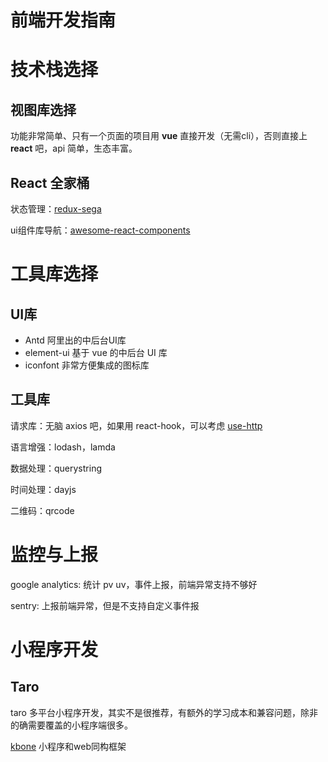 # 前端开发指南

# 技术栈选择

## 视图库选择

功能非常简单、只有一个页面的项目用 **vue** 直接开发（无需cli），否则直接上 **react** 吧，api 简单，生态丰富。

## React 全家桶

状态管理：[redux-sega](https://github.com/redux-saga/redux-saga/)

ui组件库导航：[awesome-react-components](https://github.com/brillout/awesome-react-components#tabs)

# 工具库选择

## UI库

- Antd 阿里出的中后台UI库
- element-ui 基于 vue 的中后台 UI 库
- iconfont 非常方便集成的图标库

## 工具库

请求库：无脑 axios 吧，如果用 react-hook，可以考虑 [use-http](https://github.com/ava/use-http)

语言增强：lodash，lamda

数据处理：querystring

时间处理：dayjs

二维码：qrcode

# 监控与上报

google analytics: 统计 pv uv，事件上报，前端异常支持不够好

sentry: 上报前端异常，但是不支持自定义事件报

# 小程序开发

## Taro

taro 多平台小程序开发，其实不是很推荐，有额外的学习成本和兼容问题，除非的确需要覆盖的小程序端很多。

[kbone](https://github.com/Tencent/kbone) 小程序和web同构框架